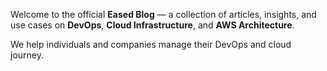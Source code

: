 Welcome to the official **Eased Blog** — a collection of articles, insights, and use cases on **DevOps**, **Cloud Infrastructure**, and **AWS Architecture**.

We help individuals and companies manage their DevOps and cloud journey.
